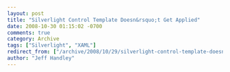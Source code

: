 ```yaml
---
layout: post
title: "Silverlight Control Template Doesn&rsquo;t Get Applied"
date: 2008-10-30 01:15:02 -0700
comments: true
category: Archive
tags: ["Silverlight", "XAML"]
redirect_from: ["/archive/2008/10/29/silverlight-control-template-doesnrsquot-get-applied.aspx/"]
author: "Jeff Handley"
---
```


